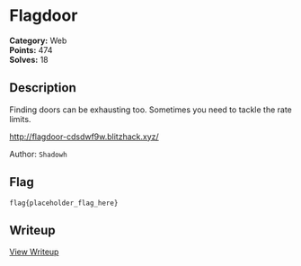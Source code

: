 # Flagdoor

**Category:** Web  
**Points:** 474  
**Solves:** 18  

## Description

Finding doors can be exhausting too. Sometimes you need to tackle the rate limits.

http://flagdoor-cdsdwf9w.blitzhack.xyz/

Author: `Shadowh`

## Flag

```
flag{placeholder_flag_here}
```

## Writeup

[View Writeup](https://github.com/1nv1sibl3/BlitzCTF-2025/blob/main/writeups/Flagdoor_writeup.md)
